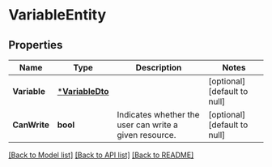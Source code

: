 # VariableEntity

## Properties
Name | Type | Description | Notes
------------ | ------------- | ------------- | -------------
**Variable** | [***VariableDto**](VariableDTO.md) |  | [optional] [default to null]
**CanWrite** | **bool** | Indicates whether the user can write a given resource. | [optional] [default to null]

[[Back to Model list]](../README.md#documentation-for-models) [[Back to API list]](../README.md#documentation-for-api-endpoints) [[Back to README]](../README.md)

